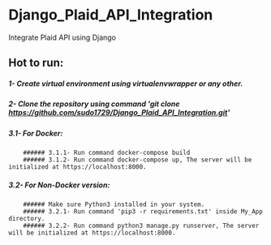 # Django_Plaid_API_Integration
Integrate Plaid API using Django 

## Hot to run:
##### 1- Create virtual environment using virtualenvwrapper or any other.
##### 2- Clone the repository using command 'git clone https://github.com/sudo1729/Django_Plaid_API_Integration.git'
##### 3.1- For Docker:
        ###### 3.1.1- Run command docker-compose build
        ###### 3.1.2- Run command docker-compose up, The server will be initialized at https://localhost:8000.
##### 3.2- For Non-Docker version:
        ###### Make sure Python3 installed in your system.
        ###### 3.2.1- Run command 'pip3 -r requirements.txt' inside My_App directory.
        ###### 3.2.2- Run command python3 manage.py runserver, The server will be initialized at https://localhost:8000.
